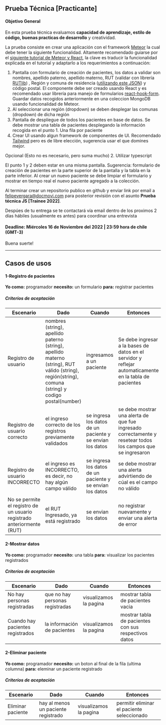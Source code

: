 ## Prueba Técnica [Practicante]

#### Objetivo General

En esta prueba técnica evaluamos **capacidad de aprendizaje, estilo de código, buenas practicas de desarrollo** y creatividad.

La prueba consiste en crear una aplicación con el framework [Meteor](https://www.meteor.com) la cual debe tener la siguiente funcionalidad.
Altamente recomendado guiarse por el [siguiente tutorial de Meteor y React](https://react-tutorial.meteor.com/), la clave es traducir la funcionalidad explicada en el tutorial y adaptarlo a los requerimientos a continuación:

1.  Pantalla con formulario de creación de pacientes, los datos a validar son nombres, apellido paterno, apellido materno, RUT (validar con librería [RUTlib](https://github.com/RUTlib/rutlib-js)) , Región y comuna de residencia ([utilizando este JSON](https://gist.github.com/juanbrujo/0fd2f4d126b3ce5a95a7dd1f28b3d8dd)) y código postal.
    El componente debe ser creado usando React y es recomendado usar librería para manejo de formularios [react-hook-form](https://github.com/react-hook-form/react-hook-form). Guardar datos recogidos anteriormente en una coleccion MongoDB usando funcionalidad de Meteor.
2.  Al seleccionar una región (dropdown) se deben desplegar las comunas (dropdown) de dicha región
3.  Pantalla de despliegue de todos los pacientes en base de datos. Se debe mostrar una tabla de pacientes desplegando la información recogida en el punto 1. Una fila por paciente
4.  Crear UI usando algun framework de componentes de UI. Recomendado [Tailwind](https://tailwindcss.com/) pero es de libre elección, sugerencia usar el que domines mejor.

Opcional (Esto no es necesario, pero suma mucho) 2. Utilizar typescript

El punto 1 y 2 deben estar en una misma pantalla. Sugerencia: formulario de creación de pacientes en la parte superior de la pantalla y la tabla en la parte inferior. Al crear un nuevo paciente se debe limpiar el formulario y mostrar en tiempo real el nuevo paciente agregado a la colección.

Al terminar crear un repositorio publico en github y enviar link por email a felipevergara@docmovi.com para posterior revisión con el asunto **Prueba técnica JS [Trainee 2022]**.

Despúes de tu entrega se te contactará vía email dentro de los proximos 2 días hábiles (usualmente es antes) para coordinar una entrevista

#### Deadline: Miércoles 16 de Noviembre del 2022 | 23:59 hora de chile (GMT-3)

Buena suerte!

---

## Casos de usos

#### 1-Registro de pacientes

**Yo como:** programador
**necesito:** un formulario
**para:** registrar pacientes

##### Criterios de aceptación

| Escenario                                                              | Dado                                                                                                                                                 | Cuando                                                    | Entonces                                                                                                    |
| ---------------------------------------------------------------------- | ---------------------------------------------------------------------------------------------------------------------------------------------------- | --------------------------------------------------------- | ----------------------------------------------------------------------------------------------------------- |
| Registro de usuario                                                    | nombres (string), apellido paterno (string), apellido materno (string), RUT válido (string), región(string), comuna (string) y codigo postal(number) | ingresamos a un paciente                                  | Se debe ingresar a la bases de datos en el servidor y reflejar automaticamente en la tabla de pacientes     |
| Registro de usuario correcto                                           | el ingreso correcto de los registros previamente validados                                                                                           | se ingresa los datos de un paciente y se envian los datos | se debe mostrar una alerta de que fue ingresado correctamente y resetear todos los campos que se ingresaron |
| Registro de usuario INCORRECTO                                         | el ingreso es INCORRECTO, es decir, no hay algún campo válido                                                                                        | se ingresa los datos de un paciente y se envian los datos | se debe mostrar una alerta advirtiendo de cúal es el campo no válido                                        |
| No se permite el registro de un usuario registrado anteriormente (RUT) | el RUT Ingresado, ya está registrado                                                                                                                 | se envian los datos                                       | no registrar nuevamente y enviar una alerta de error                                                        |

#### 2-Mostrar datos

**Yo como:** programador
**necesito:** una tabla
**para:** visualizar los pacientes registrados

##### Criterios de aceptación

| Escenario                        | Dado                            | Cuando                 | Entonces                                             |
| -------------------------------- | ------------------------------- | ---------------------- | ---------------------------------------------------- |
| No hay personas registradas      | que no hay personas registradas | visualizamos la pagina | mostrar tabla de pacientes vacia                     |
| Cuando hay pacientes registrados | la información de pacientes     | visualizamos la pagina | mostrar tabla de pacientes con sus respectivos datos |

#### 2-Eliminar paciente

**Yo como:** programador
**necesito:** un boton al final de la fila (ultima columna)
**para:** eleminar un paciente registrado

##### Criterios de aceptación

| Escenario         | Dado                                | Cuando                 | Entonces                                   |
| ----------------- | ----------------------------------- | ---------------------- | ------------------------------------------ |
| Eliminar paciente | hay al menos un paciente registrado | visualizamos la pagina | permitir eliminar el paciente seleccionado |
